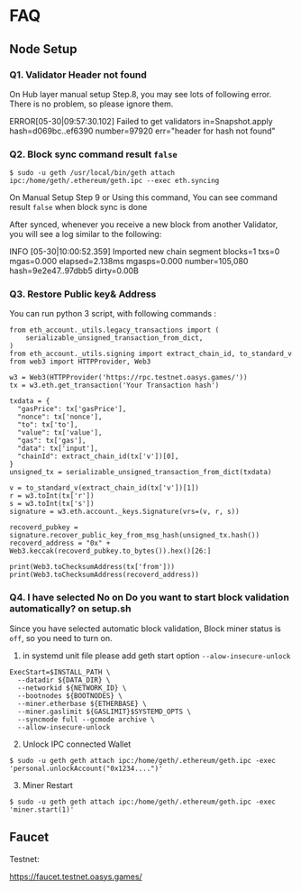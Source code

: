 ---
---

# FAQ

## Node Setup

### Q1. Validator Header not found
    
On Hub layer manual setup Step.8, you may see lots of following error. There is no problem, so please ignore them.

ERROR[05-30|09:57:30.102] Failed to get validators in=Snapshot.apply hash=d069bc..ef6390 number=97920 err="header for hash not found"
    
### Q2. Block sync command result `false` 

```
$ sudo -u geth /usr/local/bin/geth attach ipc:/home/geth/.ethereum/geth.ipc --exec eth.syncing
```

On Manual Setup Step 9 or Using this command, You can see command result `false` when block sync is done

After synced, whenever you receive a new block from another Validator, you will see a log similar to the following:

INFO [05-30|10:00:52.359] Imported new chain segment blocks=1 txs=0 mgas=0.000 elapsed=2.138ms mgasps=0.000 number=105,080 hash=9e2e47..97dbb5 dirty=0.00B

### Q3. Restore Public key& Address

You can run python 3 script, with following commands : 

```
from eth_account._utils.legacy_transactions import (
    serializable_unsigned_transaction_from_dict,
)
from eth_account._utils.signing import extract_chain_id, to_standard_v
from web3 import HTTPProvider, Web3

w3 = Web3(HTTPProvider('https://rpc.testnet.oasys.games/'))
tx = w3.eth.get_transaction('Your Transaction hash')

txdata = {
  "gasPrice": tx['gasPrice'],
  "nonce": tx['nonce'],
  "to": tx['to'],
  "value": tx['value'],
  "gas": tx['gas'],
  "data": tx['input'],
  "chainId": extract_chain_id(tx['v'])[0],
}
unsigned_tx = serializable_unsigned_transaction_from_dict(txdata)

v = to_standard_v(extract_chain_id(tx['v'])[1])
r = w3.toInt(tx['r'])
s = w3.toInt(tx['s'])
signature = w3.eth.account._keys.Signature(vrs=(v, r, s))

recoverd_pubkey = signature.recover_public_key_from_msg_hash(unsigned_tx.hash())
recoverd_address = "0x" + Web3.keccak(recoverd_pubkey.to_bytes()).hex()[26:]

print(Web3.toChecksumAddress(tx['from']))
print(Web3.toChecksumAddress(recoverd_address))
```

### Q4. I have selected No on Do you want to start block validation automatically? on setup.sh

Since you have selected automatic block validation, 
Block miner status is `off`, so you need to turn on.

1. in systemd unit file please add geth start option `--alow-insecure-unlock`

```
ExecStart=$INSTALL_PATH \
  --datadir ${DATA_DIR} \
  --networkid ${NETWORK_ID} \
  --bootnodes ${BOOTNODES} \
  --miner.etherbase ${ETHERBASE} \
  --miner.gaslimit ${GASLIMIT}$SYSTEMD_OPTS \
  --syncmode full --gcmode archive \
  --allow-insecure-unlock
```


2. Unlock IPC connected Wallet

```
$ sudo -u geth geth attach ipc:/home/geth/.ethereum/geth.ipc -exec 'personal.unlockAccount("0x1234....")'
```

3. Miner Restart

```
$ sudo -u geth geth attach ipc:/home/geth/.ethereum/geth.ipc -exec 'miner.start(1)'
```

## Faucet 

Testnet:

https://faucet.testnet.oasys.games/


